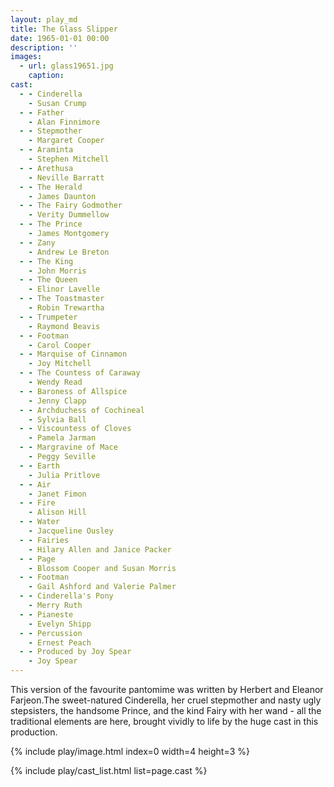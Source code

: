 ```yaml
---
layout: play_md
title: The Glass Slipper
date: 1965-01-01 00:00
description: ''
images:
  - url: glass19651.jpg
    caption:
cast:
  - - Cinderella
    - Susan Crump
  - - Father
    - Alan Finnimore
  - - Stepmother
    - Margaret Cooper
  - - Araminta
    - Stephen Mitchell
  - - Arethusa
    - Neville Barratt
  - - The Herald
    - James Daunton
  - - The Fairy Godmother
    - Verity Dummellow
  - - The Prince
    - James Montgomery
  - - Zany
    - Andrew Le Breton
  - - The King
    - John Morris
  - - The Queen
    - Elinor Lavelle
  - - The Toastmaster
    - Robin Trewartha
  - - Trumpeter
    - Raymond Beavis
  - - Footman
    - Carol Cooper
  - - Marquise of Cinnamon
    - Joy Mitchell
  - - The Countess of Caraway
    - Wendy Read
  - - Baroness of Allspice
    - Jenny Clapp
  - - Archduchess of Cochineal
    - Sylvia Ball
  - - Viscountess of Cloves
    - Pamela Jarman
  - - Margravine of Mace
    - Peggy Seville
  - - Earth
    - Julia Pritlove
  - - Air
    - Janet Fimon
  - - Fire
    - Alison Hill
  - - Water
    - Jacqueline Ousley
  - - Fairies
    - Hilary Allen and Janice Packer
  - - Page
    - Blossom Cooper and Susan Morris
  - - Footman
    - Gail Ashford and Valerie Palmer
  - - Cinderella's Pony
    - Merry Ruth
  - - Pianeste
    - Evelyn Shipp
  - - Percussion
    - Ernest Peach
  - - Produced by Joy Spear
    - Joy Spear
---
```


This version of the favourite pantomime was written by Herbert and Eleanor Farjeon.The sweet-natured Cinderella, her cruel stepmother and nasty ugly stepsisters, the handsome Prince, and the kind Fairy with her wand - all the traditional elements are here, brought vividly to life by the huge cast in this production.

{% include play/image.html index=0 width=4 height=3 %}

{% include play/cast_list.html list=page.cast %}
